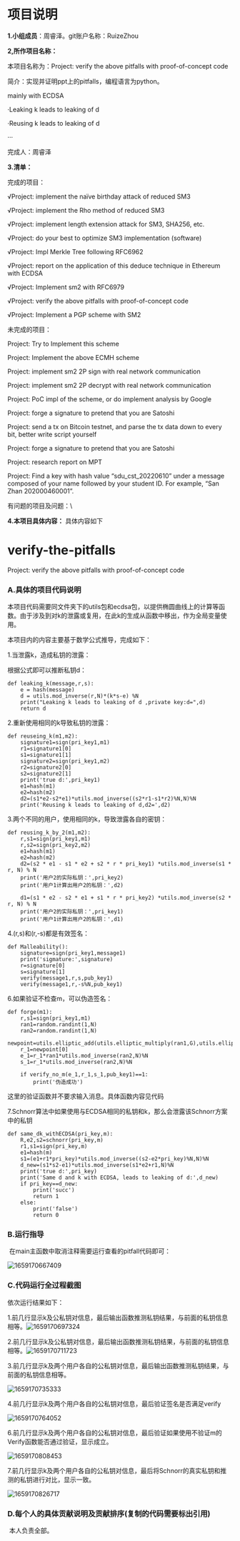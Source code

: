 
# 项目说明

**1.小组成员**：周睿泽。git账户名称：RuizeZhou

**2,所作项目名称：**

本项目名称为：Project: verify the above pitfalls with proof-of-concept code

简介：实现并证明ppt上的pitfalls，编程语言为python。

mainly with ECDSA

·Leaking k leads to leaking of d

·Reusing k leads to leaking of d

···


完成人：周睿泽

**3.清单：**

完成的项目：

√Project: implement the naïve birthday attack of reduced SM3 

√Project: implement the Rho method of reduced SM3

√Project: implement length extension attack for SM3, SHA256, etc.

√Project: do your best to optimize SM3 implementation (software)

√Project: Impl Merkle Tree following RFC6962

√Project: report on the application of this deduce technique in Ethereum with ECDSA

√Project: Implement sm2 with RFC6979

√Project: verify the above pitfalls with proof-of-concept code

√Project: Implement a PGP scheme with SM2

未完成的项目：

Project: Try to Implement this scheme

Project: Implement the above ECMH scheme

Project: implement sm2 2P sign with real network communication

Project: implement sm2 2P decrypt with real network communication

Project: PoC impl of the scheme, or do implement analysis by Google

Project: forge a signature to pretend that you are Satoshi

Project: send a tx on Bitcoin testnet, and parse the tx data down to every bit, better write script yourself

Project: forge a signature to pretend that you are Satoshi

Project: research report on MPT

Project: Find a key with hash value “sdu_cst_20220610” under a message composed of your name followed by your student ID. For example, “San Zhan 202000460001”.

有问题的项目及问题：\


**4.本项目具体内容：** 具体内容如下

# verify-the-pitfalls



Project: verify the above pitfalls with proof-of-concept code

### A.具体的项目代码说明

本项目代码需要同文件夹下的utils包和ecdsa包，以提供椭圆曲线上的计算等函数。由于涉及到对k的泄露或复用，在此k的生成从函数中移出，作为全局变量使用。

本项目内的内容主要基于数学公式推导，完成如下：

1.当泄露k，造成私钥的泄露：

根据公式即可以推断私钥d：

```
def leaking_k(message,r,s):
    e = hash(message)
    d = utils.mod_inverse(r,N)*(k*s-e) %N
    print("Leaking k leads to leaking of d ,private key:d=",d)
    return d
```

2.重新使用相同的k导致私钥的泄露：

```
def reuseing_k(m1,m2):
    signature1=sign(pri_key1,m1)
    r1=signature1[0]
    s1=signature1[1]
    signature2=sign(pri_key1,m2)
    r2=signature2[0]
    s2=signature2[1]
    print('true d:',pri_key1)
    e1=hash(m1)
    e2=hash(m2)
    d2=(s1*e2-s2*e1)*utils.mod_inverse((s2*r1-s1*r2)%N,N)%N
    print('Reusing k leads to leaking of d,d2=',d2)
```

3.两个不同的用户，使用相同的k，导致泄露各自的密钥：

```
def reusing_k_by_2(m1,m2):
    r,s1=sign(pri_key1,m1)
    r,s2=sign(pri_key2,m2)
    e1=hash(m1)
    e2=hash(m2)
    d2=(s2 * e1 - s1 * e2 + s2 * r * pri_key1) *utils.mod_inverse(s1 * r, N) % N
    print('用户2的实际私钥：',pri_key2)
    print('用户1计算出用户2的私钥：',d2)

    d1=(s1 * e2 - s2 * e1 + s1 * r * pri_key2) *utils.mod_inverse(s2 * r, N) % N
    print('用户2的实际私钥：',pri_key1)
    print('用户1计算出用户2的私钥：',d1)
```

4.(r,s)和(r,-s)都是有效签名：

```
def Malleability():
    signature=sign(pri_key1,message1)
    print('sigmature:',signature)
    r=signature[0]
    s=signature[1]
    verify(message1,r,s,pub_key1)
    verify(message1,r,-s%N,pub_key1)
```

6.如果验证不检查m，可以伪造签名：

```
def forge(m1):
    r,s1=sign(pri_key1,m1)
    ran1=random.randint(1,N)
    ran2=random.randint(1,N)
 			   	newpoint=utils.elliptic_add(utils.elliptic_multiply(ran1,G),utils.elliptic_multiply(ran2,pub_key1))
    r_1=newpoint[0]
    e_1=r_1*ran1*utils.mod_inverse(ran2,N)%N
    s_1=r_1*utils.mod_inverse(ran2,N)%N

    if verify_no_m(e_1,r_1,s_1,pub_key1)==1:
        print('伪造成功')    
```

这里的验证函数并不要求输入消息。具体函数内容见代码

7.Schnorr算法中如果使用与ECDSA相同的私钥和k，那么会泄露该Schnorr方案中的私钥

```
def same_dk_withECDSA(pri_key,m):
    R,e2,s2=schnorr(pri_key,m)
    r1,s1=sign(pri_key,m)
    e1=hash(m)
    s1=(e1+r1*pri_key)*utils.mod_inverse((s2-e2*pri_key)%N,N)%N
    d_new=(s1*s2-e1)*utils.mod_inverse(s1*e2+r1,N)%N
    print('true d:',pri_key)
    print('Same d and k with ECDSA, leads to leaking of d:',d_new)
    if pri_key==d_new:
        print('succ')
        return 1
    else:
        print('false')
        return 0
```

### B.运行指导

​	在main主函数中取消注释需要运行查看的pitfall代码即可：

![1659170667409](https://cdn.jsdelivr.net/gh/RuizeZhou/images/1659170667409.png)





### C.代码运行全过程截图

依次运行结果如下：

1.前几行显示k及公私钥对信息，最后输出函数推测私钥结果，与前面的私钥信息相等。![1659170697324](https://cdn.jsdelivr.net/gh/RuizeZhou/images/1659170697324.png)

2.前几行显示k及公私钥对信息，最后输出函数推测私钥结果，与前面的私钥信息相等。![1659170711723](https://cdn.jsdelivr.net/gh/RuizeZhou/images/1659170711723.png)

3.前几行显示k及两个用户各自的公私钥对信息，最后输出函数推测私钥结果，与前面的私钥信息相等。

![1659170735333](https://cdn.jsdelivr.net/gh/RuizeZhou/images/1659170735333.png)

4.前几行显示k及两个用户各自的公私钥对信息，最后验证签名是否满足verify

![1659170764052](https://cdn.jsdelivr.net/gh/RuizeZhou/images/1659170764052.png)

6.前几行显示k及两个用户各自的公私钥对信息，最后验证如果使用不验证m的Verify函数能否通过验证，显示成立。

![1659170808453](https://cdn.jsdelivr.net/gh/RuizeZhou/images/1659170808453.png)

7.前几行显示k及两个用户各自的公私钥对信息，最后将Schnorr的真实私钥和推测的私钥进行对比，显示一致。

![1659170826717](https://cdn.jsdelivr.net/gh/RuizeZhou/images/1659170826717.png)



### D.每个人的具体贡献说明及贡献排序(复制的代码需要标出引用)

​	本人负责全部。


